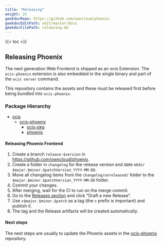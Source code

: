 ```yaml
---
title: "Releasing"
weight: 25
geekdocRepo: https://github.com/owncloud/phoenix
geekdocEditPath: edit/master/docs
geekdocFilePath: releasing.md
---
```


{{< toc >}}

## Releasing Phoenix

The next generation Web Frontend is shipped as an ocis Extension. The `ocis-phoenix` extension is also embedded in the single binary and part of the `ocis server` command.

This repository contains the assets and these must be released first before being bundled into `ocis-phoenix`.

### Package Hierarchy

- [ocis](https://github.com/owncloud/ocis)
    - [ocis-phoenix](https://github.com/owncloud/ocis-phoenix)
      - [ocis-pkg](https://github.com/owncloud/ocis-pkg)
      - [phoenix](https://github.com/owncloud/phoenix)

#### Releasing Phoenix Frontend

1. Create a branch `release-$version` in <https://github.com/owncloud/phoenix>.
2. Create a folder in `changelog` for the release version and date `mkdir $major.$minor.$patchVersion_YYYY-MM-DD`.
3. Move all changelog items from the `changelog/unreleased/` folder to the `$major.$minor.$patchVersion_YYYY-MM-DD` folder.
4. Commit your changes.
5. After merging, wait for the CI to run on the merge commit.
6. Go to the [Releases section](https://github.com/owncloud/phoenix/releases) and click "Draft a new Release".
7. Use `v$major.$minor.$patch` as a tag (the `v` prefix is important) and publish it.
8. The tag and the Release artifacts will be created automatically.

#### Next steps

The next steps are usually to update the Phoenix assets in the [ocis-phoenix](https://github.com/owncloud/ocis-phoenix) repository.

